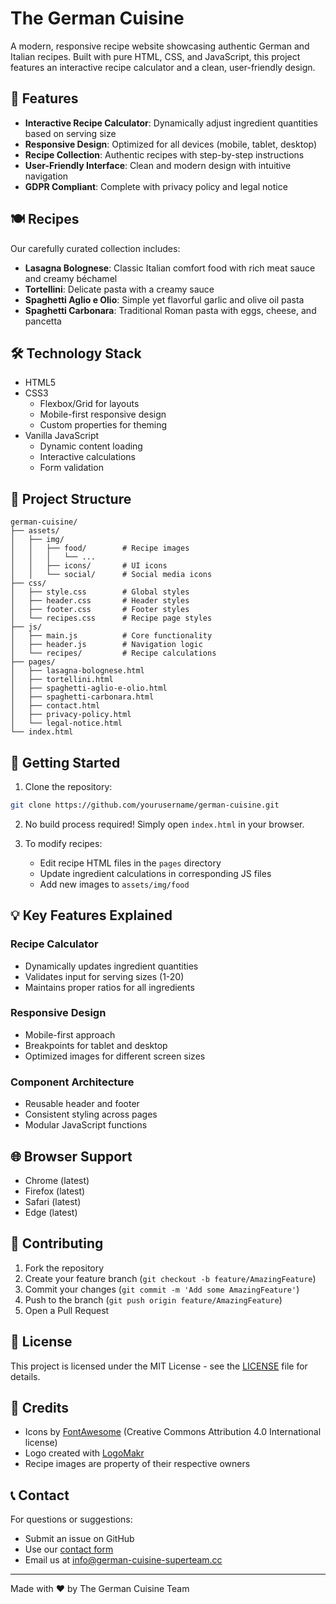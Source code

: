 # The German Cuisine

A modern, responsive recipe website showcasing authentic German and Italian recipes. Built with pure HTML, CSS, and JavaScript, this project features an interactive recipe calculator and a clean, user-friendly design.

## 🌟 Features

- **Interactive Recipe Calculator**: Dynamically adjust ingredient quantities based on serving size
- **Responsive Design**: Optimized for all devices (mobile, tablet, desktop)
- **Recipe Collection**: Authentic recipes with step-by-step instructions
- **User-Friendly Interface**: Clean and modern design with intuitive navigation
- **GDPR Compliant**: Complete with privacy policy and legal notice

## 🍽️ Recipes

Our carefully curated collection includes:

- **Lasagna Bolognese**: Classic Italian comfort food with rich meat sauce and creamy béchamel
- **Tortellini**: Delicate pasta with a creamy sauce
- **Spaghetti Aglio e Olio**: Simple yet flavorful garlic and olive oil pasta
- **Spaghetti Carbonara**: Traditional Roman pasta with eggs, cheese, and pancetta

## 🛠️ Technology Stack

- HTML5
- CSS3
  - Flexbox/Grid for layouts
  - Mobile-first responsive design
  - Custom properties for theming
- Vanilla JavaScript
  - Dynamic content loading
  - Interactive calculations
  - Form validation

## 📁 Project Structure

```
german-cuisine/
├── assets/
│   ├── img/
│   │   ├── food/        # Recipe images
│   │   │   └── ...
│   │   ├── icons/       # UI icons
│   │   └── social/      # Social media icons
├── css/
│   ├── style.css        # Global styles
│   ├── header.css       # Header styles
│   ├── footer.css       # Footer styles
│   └── recipes.css      # Recipe page styles
├── js/
│   ├── main.js          # Core functionality
│   ├── header.js        # Navigation logic
│   └── recipes/         # Recipe calculations
├── pages/
│   ├── lasagna-bolognese.html
│   ├── tortellini.html
│   ├── spaghetti-aglio-e-olio.html
│   ├── spaghetti-carbonara.html
│   ├── contact.html
│   ├── privacy-policy.html
│   └── legal-notice.html
└── index.html
```

## 🚀 Getting Started

1. Clone the repository:
```bash
git clone https://github.com/yourusername/german-cuisine.git
```

2. No build process required! Simply open `index.html` in your browser.

3. To modify recipes:
   - Edit recipe HTML files in the `pages` directory
   - Update ingredient calculations in corresponding JS files
   - Add new images to `assets/img/food`

## 💡 Key Features Explained

### Recipe Calculator
- Dynamically updates ingredient quantities
- Validates input for serving sizes (1-20)
- Maintains proper ratios for all ingredients

### Responsive Design
- Mobile-first approach
- Breakpoints for tablet and desktop
- Optimized images for different screen sizes

### Component Architecture
- Reusable header and footer
- Consistent styling across pages
- Modular JavaScript functions

## 🌐 Browser Support

- Chrome (latest)
- Firefox (latest)
- Safari (latest)
- Edge (latest)

## 🤝 Contributing

1. Fork the repository
2. Create your feature branch (`git checkout -b feature/AmazingFeature`)
3. Commit your changes (`git commit -m 'Add some AmazingFeature'`)
4. Push to the branch (`git push origin feature/AmazingFeature`)
5. Open a Pull Request

## 📝 License

This project is licensed under the MIT License - see the [LICENSE](LICENSE) file for details.

## 🙏 Credits

- Icons by [FontAwesome](https://fontawesome.com/) (Creative Commons Attribution 4.0 International license)
- Logo created with [LogoMakr](https://logomakr.com)
- Recipe images are property of their respective owners

## 📞 Contact

For questions or suggestions:
- Submit an issue on GitHub
- Use our [contact form](pages/contact.html)
- Email us at info@german-cuisine-superteam.cc

---
Made with ❤️ by The German Cuisine Team 